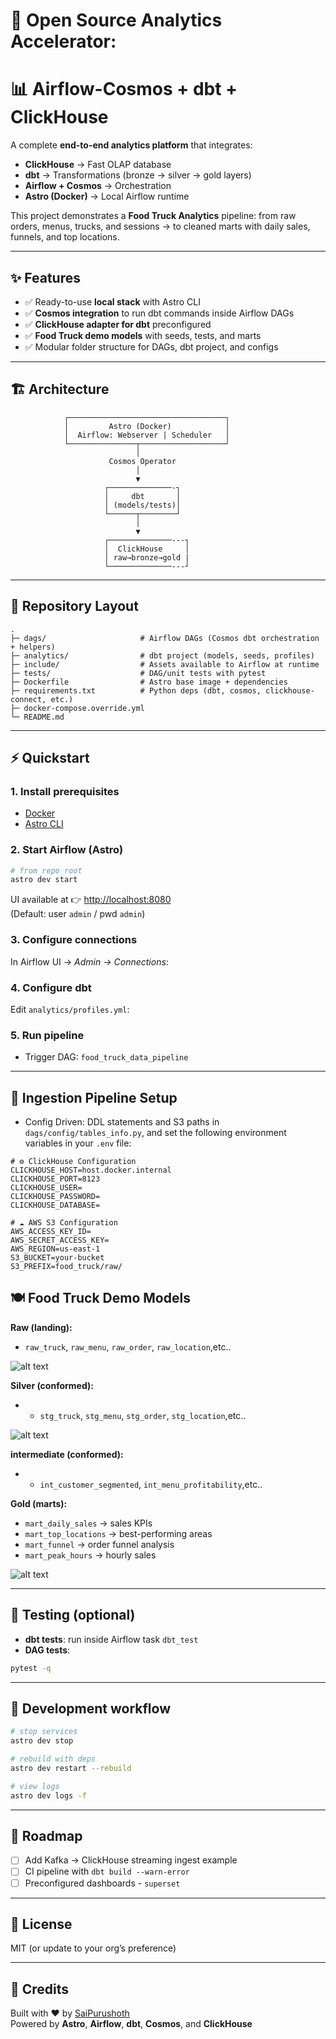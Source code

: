 # 🚀 Open Source Analytics Accelerator:

# 📊 Airflow-Cosmos + dbt + ClickHouse

A complete **end-to-end analytics platform** that integrates:

- **ClickHouse** → Fast OLAP database
- **dbt** → Transformations (bronze → silver → gold layers)
- **Airflow + Cosmos** → Orchestration
- **Astro (Docker)** → Local Airflow runtime

This project demonstrates a **Food Truck Analytics** pipeline: from raw orders, menus, trucks, and sessions → to cleaned marts with daily sales, funnels, and top locations.

---

## ✨ Features

- ✅ Ready-to-use **local stack** with Astro CLI
- ✅ **Cosmos integration** to run dbt commands inside Airflow DAGs
- ✅ **ClickHouse adapter for dbt** preconfigured
- ✅ **Food Truck demo models** with seeds, tests, and marts
- ✅ Modular folder structure for DAGs, dbt project, and configs

---

## 🏗️ Architecture

```
            ┌───────────────────────────────────┐
            │         Astro (Docker)            │
            │  Airflow: Webserver | Scheduler   │
            └───────────────┬───────────────────┘
                            │
                      Cosmos Operator
                            │
                            ▼
                     ┌──────────────-┐
                     │     dbt       │
                     │ (models/tests)│
                     └──────┬────────┘
                            │
                            ▼
                     ┌──────────────---┐
                     │  ClickHouse     │
                     │ raw→bronze→gold |
                     └──────────────---┘
```

---

## 📂 Repository Layout

```
.
├─ dags/                     # Airflow DAGs (Cosmos dbt orchestration + helpers)
├─ analytics/                # dbt project (models, seeds, profiles)
├─ include/                  # Assets available to Airflow at runtime
├─ tests/                    # DAG/unit tests with pytest
├─ Dockerfile                # Astro base image + dependencies
├─ requirements.txt          # Python deps (dbt, cosmos, clickhouse-connect, etc.)
├─ docker-compose.override.yml
└─ README.md
```

---

## ⚡ Quickstart

### 1. Install prerequisites

- [Docker](https://docs.docker.com/get-docker/)
- [Astro CLI](https://www.astronomer.io/docs/astro/cli/install-cli)

### 2. Start Airflow (Astro)

```bash
# from repo root
astro dev start
```

UI available at 👉 [http://localhost:8080](http://localhost:8080)  
(Default: user `admin` / pwd `admin`)

### 3. Configure connections

In Airflow UI → _Admin → Connections_:

### 4. Configure dbt

Edit `analytics/profiles.yml`:

### 5. Run pipeline

- Trigger DAG: `food_truck_data_pipeline`

---

## 🔧 Ingestion Pipeline Setup

- Config Driven:
  DDL statements and S3 paths in `dags/config/tables_info.py`, and set the following environment variables in your `.env` file:

```env
# ⚙️ ClickHouse Configuration
CLICKHOUSE_HOST=host.docker.internal
CLICKHOUSE_PORT=8123
CLICKHOUSE_USER=
CLICKHOUSE_PASSWORD=
CLICKHOUSE_DATABASE=

# ☁️ AWS S3 Configuration
AWS_ACCESS_KEY_ID=
AWS_SECRET_ACCESS_KEY=
AWS_REGION=us-east-1
S3_BUCKET=your-bucket
S3_PREFIX=food_truck/raw/
```

## 🍽️ Food Truck Demo Models

**Raw (landing):**

- `raw_truck`, `raw_menu`, `raw_order`, `raw_location`,etc..

![alt text](images/1*CgPOptqGehCjUiT1UcydXg.webp)

**Silver (conformed):**

- - `stg_truck`, `stg_menu`, `stg_order`, `stg_location`,etc..

![alt text](images/1*6SWDcO5dhoM_EnfYzyrnZw.webp)

**intermediate (conformed):**

- - `int_customer_segmented`, `int_menu_profitability`,etc..

**Gold (marts):**

- `mart_daily_sales` → sales KPIs
- `mart_top_locations` → best-performing areas
- `mart_funnel` → order funnel analysis
- `mart_peak_hours` → hourly sales

![alt text](images/1*DeAIiwRLu79CiTrWdcMtDQ.webp)

---

## 🧪 Testing (optional)

- **dbt tests**: run inside Airflow task `dbt_test`
- **DAG tests**:

```bash
pytest -q
```

---

## 🔧 Development workflow

```bash
# stop services
astro dev stop

# rebuild with deps
astro dev restart --rebuild

# view logs
astro dev logs -f
```

---

## 🚀 Roadmap

- [ ] Add Kafka → ClickHouse streaming ingest example
- [ ] CI pipeline with `dbt build --warn-error`
- [ ] Preconfigured dashboards - `superset`

---

## 📜 License

MIT (or update to your org’s preference)

---

## 🙌 Credits

Built with ❤️ by [SaiPurushoth](https://github.com/SaiPurushoth)  
Powered by **Astro**, **Airflow**, **dbt**, **Cosmos**, and **ClickHouse**
